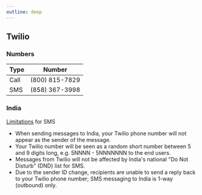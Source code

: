 ```yaml
---
outline: deep
---
```


## Twilio

### Numbers

| Type | Number |
|-------------|-------------|
| Call | (800) 815-7829 |
| SMS | (858) 367-3998 |


### India
[Limitations](https://help.twilio.com/articles/223134167) for SMS
- When sending messages to India, your Twilio phone number will not appear as the sender of the message.
- Your Twilio number will be seen as a random short number between 5 and 9 digits long, e.g. 5NNNN - 5NNNNNNN to the end users.
- Messages from Twilio will not be affected by India's national "Do Not Disturb" (DND) list for SMS.
- Due to the sender ID change, recipients are unable to send a reply back to your Twilio phone number; SMS messaging to India is 1-way (outbound) only.